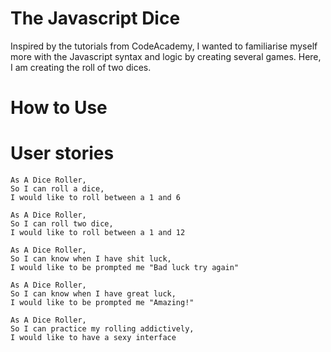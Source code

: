 # The Javascript Dice

Inspired by the tutorials from CodeAcademy, I wanted to familiarise myself more
with the Javascript syntax and logic by creating several games. Here, I am creating
the roll of two dices.

# How to Use


# User stories

```
As A Dice Roller,
So I can roll a dice,
I would like to roll between a 1 and 6
```

```
As A Dice Roller,
So I can roll two dice,
I would like to roll between a 1 and 12
```

```
As A Dice Roller,
So I can know when I have shit luck,
I would like to be prompted me "Bad luck try again"
```

```
As A Dice Roller,
So I can know when I have great luck,
I would like to be prompted me "Amazing!"
```

```
As A Dice Roller,
So I can practice my rolling addictively,
I would like to have a sexy interface 
```
